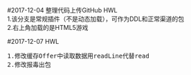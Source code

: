 #2017-12-04 整理代码上传GitHub HWL<br/>
1.该分支是常规插件（不是动态加载），可作为DDL和正常渠道的包<br/>
2.右上角加载的是HTML5游戏<br/>

#2017-12-07 HWL<br/>
<pre>
1.修改缓存Offer中读取数据用readLine代替read
2.修改报毒出包
</pre>